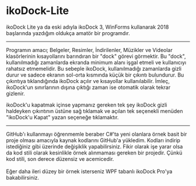 # ikoDock-Lite


ikoDock Lite ya da eski adıyla ikoDock 3, WinForms kullanarak 2018 başlarında yazdığım oldukça amatör bir programdır.


***
Programın amacı; Belgeler, Resimler, İndirilenler, Müzikler ve Videolar klasörlerinin kısayollarını barındıran bir "dock" görevi görmektir.
Bu "dock", kullanılmadığı zamanlarda ekranda minimum alanı işgal etmeli ve kullanıcıyı rahatsız etmemelidir. Bu sebeple ikoDock,
kullanılmadığı zamanlarda gizli durur ve sadece ekranın sol-orta kısmında küçük bir çıkıntı bulundurur. Bu çıkıntıya tıklandığında
ikoDock açılır ve kısayollar kullanılabilir. İmleç, ikoDock'un sınırlarının dışına çıktığı zaman ise otomatik olarak tekrar gizlenir.


ikoDock'u kapatmak içinse yapmanız gereken tek şey ikoDock gizli haldeyken çıkıntının üstüne sağ tıklamak ve açılan tek seçenekli menüden 
"ikoDock'u Kapat" yazan seçeneğe tıklamaktır.


***
GitHub'ı kullanmayı öğrenmemle beraber C#'ta yeni olanlara örnek basit bir proje olması amacıyla kaynak kodlarını GitHub'a yükledim. 
Kodları indirip istediğiniz gibi üzerinde değişiklik yapabilirsiniz. Fikir olarak işe yarar olsa da kod stili olarak kesinlikle 
örnek alınmaması gereken bir projedir. Çünkü kod stili, son derece düzensiz ve acemicedir. <br><br>
Eğer daha ileri düzey bir örnek isterseniz WPF tabanlı ikoDock Pro'ya bakabilirsiniz.
